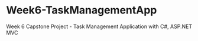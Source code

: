 # Week6-TaskManagementApp
Week 6 Capstone Project - Task Management Application with C#, ASP.NET  MVC

